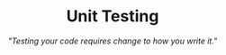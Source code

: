 <div align="center">
    <h1>Unit Testing</h1>
    <p><i>"Testing your code requires change to how you write it."</i></p>
</div>
